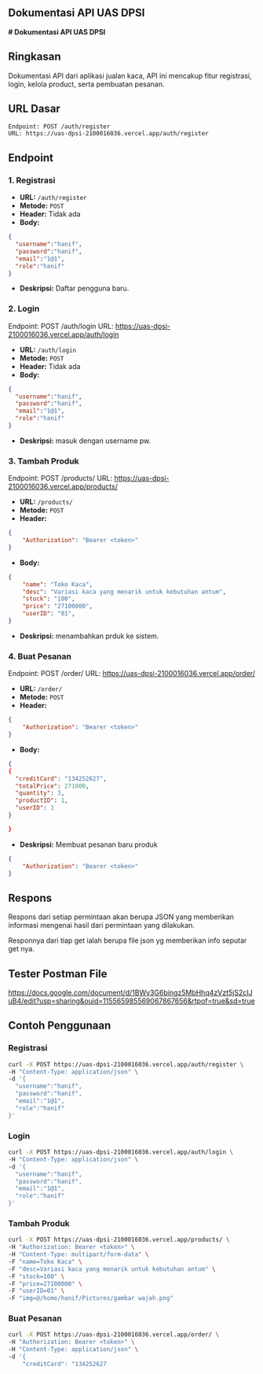 ## Dokumentasi API UAS DPSI

**# Dokumentasi API UAS DPSI**

## Ringkasan

Dokumentasi API dari aplikasi jualan kaca, API ini mencakup fitur registrasi, login, kelola product, serta pembuatan pesanan.

## URL Dasar

```
Endpoint: POST /auth/register
URL: https://uas-dpsi-2100016036.vercel.app/auth/register
```

## Endpoint

### 1. Registrasi

- **URL:** `/auth/register`
- **Metode:** `POST`
- **Header:** Tidak ada
- **Body:**
```json
{
  "username":"hanif",
  "password":"hanif", 
  "email":"1@1",
  "role":"hanif"
}
```
- **Deskripsi:** Daftar pengguna baru.

### 2. Login
Endpoint: POST /auth/login
URL: https://uas-dpsi-2100016036.vercel.app/auth/login

- **URL:** `/auth/login`
- **Metode:** `POST`
- **Header:** Tidak ada
- **Body:**
```json
{
  "username":"hanif",
  "password":"hanif", 
  "email":"1@1",
  "role":"hanif"
}
```
- **Deskripsi:** masuk dengan username pw.

### 3. Tambah Produk

Endpoint: POST /products/
URL: https://uas-dpsi-2100016036.vercel.app/products/

- **URL:** `/products/`
- **Metode:** `POST`
- **Header:**
```json
{
    "Authorization": "Bearer <token>"
}
```
- **Body:**
```json
{
    "name": "Toko Kaca",
    "desc": "Variasi kaca yang menarik untuk kebutuhan antum",
    "stock": "100",
    "price": "27100000",
    "userID": "01",
}
```
- **Deskripsi:** menambahkan prduk ke sistem.

### 4. Buat Pesanan
Endpoint: POST /order/
URL: https://uas-dpsi-2100016036.vercel.app/order/
- **URL:** `/order/`
- **Metode:** `POST`
- **Header:**
```json
{
    "Authorization": "Bearer <token>"
}
```
- **Body:**
```json
{
{
  "creditCard": "134252627",
  "totalPrice": 271000,
  "quantity": 3,
  "productID": 1,
  "userID": 1
}

}
```
- **Deskripsi:** Membuat pesanan baru produk


```json
{
    "Authorization": "Bearer <token>"
}
```

## Respons

Respons dari setiap permintaan akan berupa JSON yang memberikan informasi mengenai hasil dari permintaan yang dilakukan.

Responnya dari tiap get ialah berupa file json yg memberikan info seputar get nya.

## Tester Postman File
https://docs.google.com/document/d/1BWv3G6bingz5MbHhq4zVzt5jS2cIJuB4/edit?usp=sharing&ouid=115565985569067867656&rtpof=true&sd=true

## Contoh Penggunaan

### Registrasi

```bash
curl -X POST https://uas-dpsi-2100016036.vercel.app/auth/register \
-H "Content-Type: application/json" \
-d '{
  "username":"hanif",
  "password":"hanif", 
  "email":"1@1",
  "role":"hanif"
}'
```

### Login

```bash
curl -X POST https://uas-dpsi-2100016036.vercel.app/auth/login \
-H "Content-Type: application/json" \
-d '{
  "username":"hanif",
  "password":"hanif", 
  "email":"1@1",
  "role":"hanif"
}'
```

### Tambah Produk

```bash
curl -X POST https://uas-dpsi-2100016036.vercel.app/products/ \
-H "Authorization: Bearer <token>" \
-H "Content-Type: multipart/form-data" \
-F "name=Toko Kaca" \
-F "desc=Variasi kaca yang menarik untuk kebutuhan antum" \
-F "stock=100" \
-F "price=27100000" \
-F "userID=01" \
-F "img=@/home/hanif/Pictures/gambar wajah.png"
```

### Buat Pesanan

```bash
curl -X POST https://uas-dpsi-2100016036.vercel.app/order/ \
-H "Authorization: Bearer <token>" \
-H "Content-Type: application/json" \
-d '{
    "creditCard": "134252627
